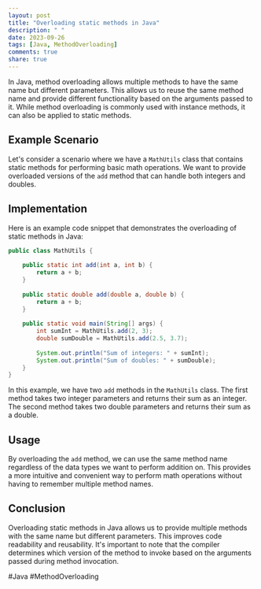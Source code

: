 ```yaml
---
layout: post
title: "Overloading static methods in Java"
description: " "
date: 2023-09-26
tags: [Java, MethodOverloading]
comments: true
share: true
---
```


In Java, method overloading allows multiple methods to have the same name but different parameters. This allows us to reuse the same method name and provide different functionality based on the arguments passed to it. While method overloading is commonly used with instance methods, it can also be applied to static methods.

## Example Scenario

Let's consider a scenario where we have a `MathUtils` class that contains static methods for performing basic math operations. We want to provide overloaded versions of the `add` method that can handle both integers and doubles.

## Implementation

Here is an example code snippet that demonstrates the overloading of static methods in Java:

```java
public class MathUtils {
    
    public static int add(int a, int b) {
        return a + b;
    }
    
    public static double add(double a, double b) {
        return a + b;
    }
    
    public static void main(String[] args) {
        int sumInt = MathUtils.add(2, 3);
        double sumDouble = MathUtils.add(2.5, 3.7);
        
        System.out.println("Sum of integers: " + sumInt);
        System.out.println("Sum of doubles: " + sumDouble);
    }
}
```

In this example, we have two `add` methods in the `MathUtils` class. The first method takes two integer parameters and returns their sum as an integer. The second method takes two double parameters and returns their sum as a double.

## Usage

By overloading the `add` method, we can use the same method name regardless of the data types we want to perform addition on. This provides a more intuitive and convenient way to perform math operations without having to remember multiple method names.

## Conclusion

Overloading static methods in Java allows us to provide multiple methods with the same name but different parameters. This improves code readability and reusability. It's important to note that the compiler determines which version of the method to invoke based on the arguments passed during method invocation.

#Java #MethodOverloading